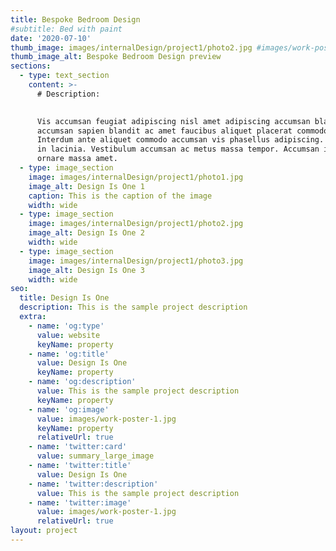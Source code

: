 ```yaml
---
title: Bespoke Bedroom Design
#subtitle: Bed with paint
date: '2020-07-10'
thumb_image: images/internalDesign/project1/photo2.jpg #images/work-poster-1-thumb.jpg
thumb_image_alt: Bespoke Bedroom Design preview
sections:
  - type: text_section
    content: >-
      # Description:

      
      Vis accumsan feugiat adipiscing nisl amet adipiscing accumsan blandit
      accumsan sapien blandit ac amet faucibus aliquet placerat commodo.
      Interdum ante aliquet commodo accumsan vis phasellus adipiscing. Ornare a
      in lacinia. Vestibulum accumsan ac metus massa tempor. Accumsan in lacinia
      ornare massa amet.
  - type: image_section
    image: images/internalDesign/project1/photo1.jpg
    image_alt: Design Is One 1
    caption: This is the caption of the image
    width: wide
  - type: image_section
    image: images/internalDesign/project1/photo2.jpg
    image_alt: Design Is One 2
    width: wide
  - type: image_section
    image: images/internalDesign/project1/photo3.jpg
    image_alt: Design Is One 3
    width: wide
seo:
  title: Design Is One
  description: This is the sample project description
  extra:
    - name: 'og:type'
      value: website
      keyName: property
    - name: 'og:title'
      value: Design Is One
      keyName: property
    - name: 'og:description'
      value: This is the sample project description
      keyName: property
    - name: 'og:image'
      value: images/work-poster-1.jpg
      keyName: property
      relativeUrl: true
    - name: 'twitter:card'
      value: summary_large_image
    - name: 'twitter:title'
      value: Design Is One
    - name: 'twitter:description'
      value: This is the sample project description
    - name: 'twitter:image'
      value: images/work-poster-1.jpg
      relativeUrl: true
layout: project
---
```

